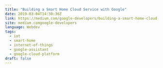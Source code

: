 ```yaml
---
title: "Building a Smart Home Cloud Service with Google"
date: 2019-03-04T14:30:36Z
link: https://medium.com/google-developers/building-a-smart-home-cloud-service-with-google-1ee436ac5a03?source=rss----2e5ce7f173a5---4&utm_medium=RSS&utm_source=news.12bit.vn
site: medium.comgoogle-developers
language: Webdev
tags:
  - iot
  - smart-home
  - internet-of-things
  - google-assistant
  - google-cloud-platform
draft: false
---
```

